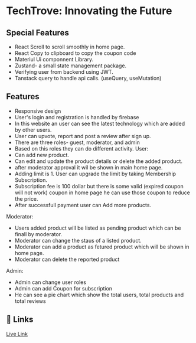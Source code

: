 # TechTrove: Innovating the Future

## Special Features

- React Scroll to scroll smoothly in home page.
- React Copy to clipboard to copy the coupon code
- Materiul Ui componnent Library.
- Zustand- a small state management package.
- Verifying user from backend using JWT.
- Tanstack query to handle api calls. (useQuery, useMutation)

## Features

- Responsive design
- User's login and registration is handled by firebase
- In this website an user can see the latest technology which are added by other users.
- User can upvote, report and post a review after sign up.
- There are three roles- guest, moderator, and admin
- Based on this roles they can do different activity.
  User:
- Can add new product.
- Can edit and update the product details or delete the added product.
- after moderator approval it wil be shown in main home page.
- Adding limit is 1. User can upgrade the limit by taking Membership Subscription.
- Subscription fee is 100 dollar but there is some valid (expired coupon will not work) coupon in home page he can use those coupon to reduce the price.
- After successfull payment user can Add more products.

Moderator:

- Users added product will be listed as pending product which can be finall by moderator.
- Moderator can change the staus of a listed product.
- Moderator can add a product as fetured product which will be shown in home page.
- Moderator can delete the reported product

Admin:

- Admin can change user roles
- Admin can add Coupon for subscription
- He can see a pie chart which show the total users, total products and total reviews

## 🔗 Links

[Live Link](https://tech-trove-aditya.web.app/)
